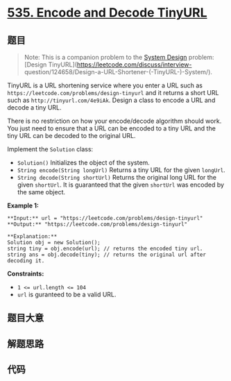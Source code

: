 # [535. Encode and Decode TinyURL](https://leetcode.com/problems/encode-and-decode-tinyurl)

## 题目

> Note: This is a companion problem to the [System
> Design](https://leetcode.com/discuss/interview-question/system-design/)
> problem: [Design TinyURL](https://leetcode.com/discuss/interview-
> question/124658/Design-a-URL-Shortener-\(-TinyURL-\)-System/).

TinyURL is a URL shortening service where you enter a URL such as
`https://leetcode.com/problems/design-tinyurl` and it returns a short URL such
as `http://tinyurl.com/4e9iAk`. Design a class to encode a URL and decode a
tiny URL.

There is no restriction on how your encode/decode algorithm should work. You
just need to ensure that a URL can be encoded to a tiny URL and the tiny URL
can be decoded to the original URL.

Implement the `Solution` class:

  * `Solution()` Initializes the object of the system.
  * `String encode(String longUrl)` Returns a tiny URL for the given `longUrl`.
  * `String decode(String shortUrl)` Returns the original long URL for the given `shortUrl`. It is guaranteed that the given `shortUrl` was encoded by the same object.



**Example 1:**

    
    
    **Input:** url = "https://leetcode.com/problems/design-tinyurl"
    **Output:** "https://leetcode.com/problems/design-tinyurl"
    
    **Explanation:**
    Solution obj = new Solution();
    string tiny = obj.encode(url); // returns the encoded tiny url.
    string ans = obj.decode(tiny); // returns the original url after decoding it.
    



**Constraints:**

  * `1 <= url.length <= 104`
  * `url` is guranteed to be a valid URL.


## 题目大意

## 解题思路

## 代码

```javascript

```
